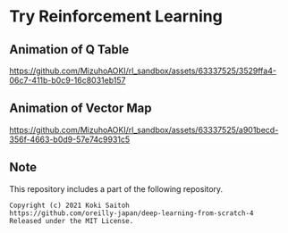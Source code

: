 # Try Reinforcement Learning 

## Animation of Q Table
https://github.com/MizuhoAOKI/rl_sandbox/assets/63337525/3529ffa4-06c7-411b-b0c9-16c8031eb157

## Animation of Vector Map
https://github.com/MizuhoAOKI/rl_sandbox/assets/63337525/a901becd-356f-4663-b0d9-57e74c9931c5

## Note
This repository includes a part of the following repository.
> 
    Copyright (c) 2021 Koki Saitoh
    https://github.com/oreilly-japan/deep-learning-from-scratch-4
    Released under the MIT License.
